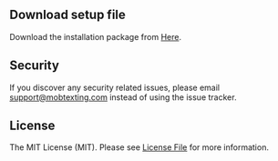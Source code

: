 ## Download setup file

 Download the installation package from [Here](https://github.com/mobtexting/mobtexting-excel/blob/master/mobtextingaddinsetup.msi).

## Security

If you discover any security related issues, please email support@mobtexting.com instead of using the issue tracker.

## License

The MIT License (MIT). Please see [License File](LICENSE.md) for 
more information.
